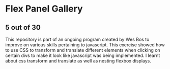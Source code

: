 # Flex Panel Gallery
## 5 out of 30
This repository is part of an ongoing program created by Wes Bos to improve on various skills pertaining to javascript. This exercise showed how to use CSS to transform and translate different elements when clicking on certain divs to make it look like javascript was being implemented. I learnt about css transform and translate as well as nesting flexbox displays.
